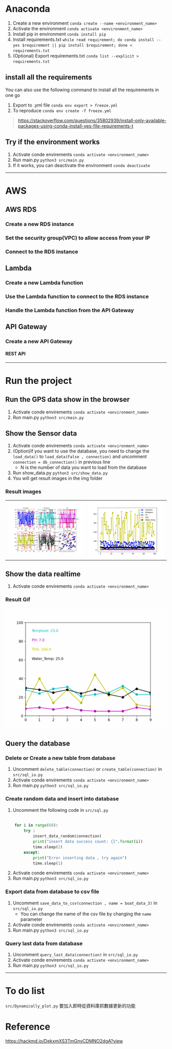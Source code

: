
# Anaconda

1. Create a new environment `conda create --name <environment_name>`
2. Activate the environment `conda activate <environment_name>`
3. Install pip in environment `conda install pip`
4. Install requirements.txt `while read requirement; do conda install --yes $requirement || pip install $requirement; done < requirements.txt`
5. (Optional) Export requirements.txt `conda list --explicit > requirements.txt`

## install all the requirements
You can also use the following command to install all the requirements in one go
1. Export to .yml file `conda env export > freeze.yml`
2. To reproduce `conda env create -f freeze.yml`

> https://stackoverflow.com/questions/35802939/install-only-available-packages-using-conda-install-yes-file-requirements-t


## Try if the environment works

1. Activate conde envirements `conda activate <environment_name>`
2. Run main.py `python3 src/main.py`
3. If it works, you can deactivate the environment `conda deactivate`

---

# AWS


## AWS RDS

### Create a new RDS instance


### Set the security group(VPC) to allow access from your IP


### Connect to the RDS instance


## Lambda

### Create a new Lambda function


### Use the Lambda function to connect to the RDS instance


### Handle the Lambda function from the API Gateway



## API Gateway


### Create a new API Gateway

#### REST API


---


# Run the project


## Run the GPS data show in the browser

1. Activate conde envirements `conda activate <environment_name>`
2. Run main.py `python3 src/main.py`

## Show the Sensor data
1. Activate conde envirements `conda activate <environment_name>`
2. (Option)If you want to use the database, you need to change the `load_data()` to `load_data(False , connection)` and uncomment `connection = db_connection()` in previous line
    - N is the number of data you want to load from the database
3. Run show_data.py `python3 src/show_data.py`
4. You will get result images in the img folder

### Result images

|  |  |
|:-------------------------:|:-------------------------:|
|<img src="load_data result example.png" width="400">|<img src="load_data result example2.png" width="400">|

## Show the data realtime
1. Activate conde envirements `conda activate <environment_name>`


### Result Gif
![](animation.gif)

## Query the database

### Delete or Create a new table from database

1. Uncomment `delete_table(connection)` or `create_table(connection)` in `src/sql_io.py`
2. Activate conde envirements `conda activate <environment_name>`
3. Run main.py `python3 src/sql_io.py`

### Create random data and insert into database
1. Uncomment the following code in `src/sql.py`
``` python

    for i in range(60):
        try :
            insert_data_random(connection)
            print("insert data success count: {}".format(i))
            time.sleep(2)
        except:
            print("Error inserting data , try again")
            time.sleep(1)
```
2. Activate conde envirements `conda activate <environment_name>`
3. Run main.py `python3 src/sql_io.py`

### Export data from database to csv file
1. Uncomment `save_data_to_csv(connection , name = boat_data_3)` in `src/sql_io.py`
    - You can change the name of the csv file by changing the `name` parameter
2. Activate conde envirements `conda activate <environment_name>`
3. Run main.py `python3 src/sql_io.py`

### Query last data from database
1. Uncomment `query_last_data(connection)` in `src/sql_io.py`
2. Activate conde envirements `conda activate <environment_name>`
3. Run main.py `python3 src/sql_io.py`



--- 

# To do list

`src/Dynamically_plot.py` 要加入即時從資料庫抓數據更新的功能

# Reference
https://hackmd.io/DekxmXS3TmGnyCDMNO2dgA?view